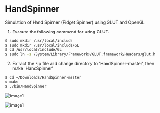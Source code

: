 # HandSpinner
Simulation of Hand Spinner (Fidget Spinner) using GLUT and OpenGL

1. Execute the following command for using GLUT.
``` sh
$ sudo mkdir /usr/local/include
$ sudo mkdir /usr/local/include/GL
$ cd /usr/local/include/GL
$ sudo ln -s /System/Library/Frameworks/GLUT.framework/Headers/glut.h .
```
2. Extract the zip file and change directory to 'HandSpinner-master', then make 'HandSpinner'
``` sh
$ cd ~/Downloads/HandSpinner-master
$ make
$ ./bin/HandSpinner
```


![image1](https://github.com/szkny/HandSpinner/wiki/images/fidget.gif)

![image1](https://github.com/szkny/HandSpinner/wiki/images/fidget.png)
